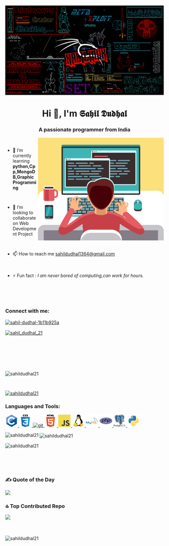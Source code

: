 ![logo](https://github.com/SAHILDUDHAL21/SAHILDUDHAL21/blob/main/IMG_20230523_110127.jpg)
<h1 align="center">Hi 👋, I'm 𝕾𝖆𝖍𝖎𝖑 𝕯𝖚𝖉𝖍𝖆𝖑</h1>
<h3 align="center">A passionate programmer from India</h3>
<img align="right" alt="Coding" width="400" src="https://github.com/SAHILDUDHAL21/SAHILDUDHAL21/blob/main/IMG_20230523_110004.jpg">




<p align="left"> <a href="https://twitter.com/" target="blank"><img src="https://img.shields.io/twitter/follow/?logo=twitter&style=for-the-badge" alt="" /></a> </p>

- 🌱 I’m currently learning **python,Cpp,MongoDB,Graphic Programming**

<br>

- 👯 I’m looking to collaborate on Web Development Project

<br>

- 📫 How to reach me <a href="url">sahildudhal1364@gmail.com</a>

                                  

<br>

- ⚡ Fun fact : <i>I am never bored of computing,can work for hours.</i>

<br><br><br>

<h3 align="left">Connect with me:</h3>

<p align="left">

<a href="https://linkedin.com/in/sahil-dudhal-1b11b925a" target="blank"><img align="center" src="https://raw.githubusercontent.com/rahuldkjain/github-profile-readme-generator/master/src/images/icons/Social/linked-in-alt.svg" alt="sahil-dudhal-1b11b925a" height="30" width="40" /></a>

<a href="https://instagram.com/sahil_dudhal_21" target="blank"><img align="center" src="https://raw.githubusercontent.com/rahuldkjain/github-profile-readme-generator/master/src/images/icons/Social/instagram.svg" alt="sahil_dudhal_21" height="30" width="40" /></a>

</p><br><br>





<br>
<br>
<br>
<p align="left"> <img src="https://komarev.com/ghpvc/?username=sahildudhal21&label=Profile%20views&color=0e75b6&style=flat" alt="sahildudhal21" /> </p><br>

                                                                                                                                               
                                                                                                                                               
<p align="left"> <a href="https://github.com/ryo-ma/github-profile-trophy"><img src="https://github-profile-trophy.vercel.app/?username=sahildudhal21" alt="sahildudhal21" /></a> </p>



<h3 align="left">Languages and Tools:</h3>
<p align="left"> <a href="https://www.cprogramming.com/" target="_blank" rel="noreferrer"> <img src="https://raw.githubusercontent.com/devicons/devicon/master/icons/c/c-original.svg" alt="c" width="40" height="40"/> </a> <a href="https://www.w3schools.com/css/" target="_blank" rel="noreferrer"> <img src="https://raw.githubusercontent.com/devicons/devicon/master/icons/css3/css3-original-wordmark.svg" alt="css3" width="40" height="40"/> </a> <a href="https://git-scm.com/" target="_blank" rel="noreferrer"> <img src="https://www.vectorlogo.zone/logos/git-scm/git-scm-icon.svg" alt="git" width="40" height="40"/> </a> <a href="https://www.w3.org/html/" target="_blank" rel="noreferrer"> <img src="https://raw.githubusercontent.com/devicons/devicon/master/icons/html5/html5-original-wordmark.svg" alt="html5" width="40" height="40"/> </a> <a href="https://developer.mozilla.org/en-US/docs/Web/JavaScript" target="_blank" rel="noreferrer"> <img src="https://raw.githubusercontent.com/devicons/devicon/master/icons/javascript/javascript-original.svg" alt="javascript" width="40" height="40"/> </a> <a href="https://www.linux.org/" target="_blank" rel="noreferrer"> <img src="https://raw.githubusercontent.com/devicons/devicon/master/icons/linux/linux-original.svg" alt="linux" width="40" height="40"/> </a> <a href="https://www.mysql.com/" target="_blank" rel="noreferrer"> <img src="https://raw.githubusercontent.com/devicons/devicon/master/icons/mysql/mysql-original-wordmark.svg" alt="mysql" width="40" height="40"/> </a> <a href="https://www.php.net" target="_blank" rel="noreferrer"> <img src="https://raw.githubusercontent.com/devicons/devicon/master/icons/php/php-original.svg" alt="php" width="40" height="40"/> </a> <a href="https://www.postgresql.org" target="_blank" rel="noreferrer"> <img src="https://raw.githubusercontent.com/devicons/devicon/master/icons/postgresql/postgresql-original-wordmark.svg" alt="postgresql" width="40" height="40"/> </a> <a href="https://www.python.org" target="_blank" rel="noreferrer"> <img src="https://raw.githubusercontent.com/devicons/devicon/master/icons/python/python-original.svg" alt="python" width="40" height="40"/> </a> </p>

<p><img align="left" src="https://github-readme-stats.vercel.app/api/top-langs?username=sahildudhal21&show_icons=true&locale=en&layout=compact" alt="sahildudhal21" /></p>

<p>&nbsp;<img align="center" src="https://github-readme-stats.vercel.app/api?username=sahildudhal21&show_icons=true&locale=en" alt="sahildudhal21" /></p>

<p><img align="center" src="https://github-readme-streak-stats.herokuapp.com/?user=sahildudhal21&" alt="sahildudhal21" /></p><br><br><br>
                                                                                   
### ✍️ Quote of the Day 

![](https://quotes-github-readme.vercel.app/api?type=horizontal&theme=radical)

### 🔝 Top Contributed Repo

![](https://github-contributor-stats.vercel.app/api?username=SAHILDUDHAL21&limit=5&theme=dark&combine_all_yearly_contributions=true)<br><br><br>
                                                                                                      <p align="left"> <img src="https://komarev.com/ghpvc/?username=sahildudhal21&label=Profile%20views&color=0e75b6&style=flat" alt="sahildudhal21" /> </p><br>             

                                                                                                                      
                                                                                                                     
